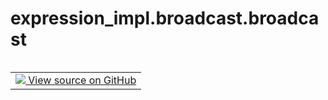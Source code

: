 <div itemscope itemtype="http://developers.google.com/ReferenceObject">
<meta itemprop="name" content="expression_impl.broadcast.broadcast" />
<meta itemprop="path" content="Stable" />
</div>

# expression_impl.broadcast.broadcast

<!-- Insert buttons and diff -->

<table class="tfo-notebook-buttons tfo-api nocontent" align="left">
<td>
  <a target="_blank" href="https://github.com/google/struct2tensor/blob/master/struct2tensor/expression_impl/broadcast.py">
    <img src="https://www.tensorflow.org/images/GitHub-Mark-32px.png" />
    View source on GitHub
  </a>
</td>
</table>





<pre class="devsite-click-to-copy prettyprint lang-py tfo-signature-link">
<code>expression_impl.broadcast.broadcast(
    root: expression.Expression,
    origin: path.Path,
    sibling_name: path.Step,
    new_field_name: path.Step
) -> expression.Expression
</code></pre>



<!-- Placeholder for "Used in" -->
